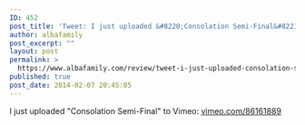 ```yaml
---
ID: 452
post_title: 'Tweet: I just uploaded &#8220;Consolation Semi-Final&#8221; to Vimeo:&#8230;'
author: albafamily
post_excerpt: ""
layout: post
permalink: >
  https://www.albafamily.com/review/tweet-i-just-uploaded-consolation-semi-final-to-vimeo
published: true
post_date: 2014-02-07 20:45:05
---
```

I just uploaded "Consolation Semi-Final" to Vimeo: <a href="http://vimeo.com/86161889">vimeo.com/86161889</a>